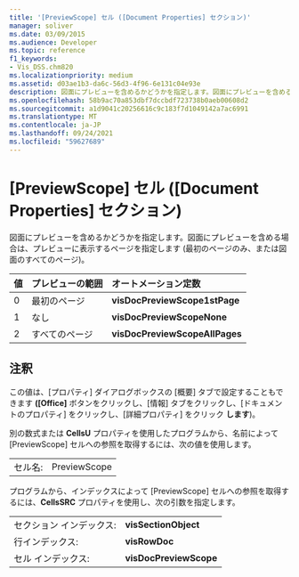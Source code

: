 ```yaml
---
title: '[PreviewScope] セル ([Document Properties] セクション)'
manager: soliver
ms.date: 03/09/2015
ms.audience: Developer
ms.topic: reference
f1_keywords:
- Vis_DSS.chm820
ms.localizationpriority: medium
ms.assetid: d03ae1b3-da6c-56d3-4f96-6e131c04e93e
description: 図面にプレビューを含めるかどうかを指定します。図面にプレビューを含める場合は、プレビューに表示するページを指定します (最初のページのみ、または図面のすべてのページ)。
ms.openlocfilehash: 58b9ac70a853dbf7dccbdf723738b0aeb00608d2
ms.sourcegitcommit: a1d9041c20256616c9c183f7d1049142a7ac6991
ms.translationtype: MT
ms.contentlocale: ja-JP
ms.lasthandoff: 09/24/2021
ms.locfileid: "59627689"
---
```

# <a name="previewscope-cell-document-properties-section"></a>[PreviewScope] セル ([Document Properties] セクション)

図面にプレビューを含めるかどうかを指定します。図面にプレビューを含める場合は、プレビューに表示するページを指定します (最初のページのみ、または図面のすべてのページ)。
  
|**値**|**プレビューの範囲**|**オートメーション定数**|
|:-----|:-----|:-----|
| 0  <br/> | 最初のページ  <br/> |**visDocPreviewScope1stPage** <br/> |
| 1  <br/> | なし  <br/> |**visDocPreviewScopeNone** <br/> |
| 2  <br/> | すべてのページ  <br/> |**visDocPreviewScopeAllPages** <br/> |
   
## <a name="remarks"></a>注釈

この値は、[プロパティ] ダイアログボックスの [概要] タブで設定することもできます **([Office]** ボタンをクリックし、[情報] タブをクリックし、[ドキュメントのプロパティ] をクリックし、[詳細プロパティ] をクリック **します**)。
  
別の数式または **CellsU** プロパティを使用したプログラムから、名前によって [PreviewScope] セルへの参照を取得するには、次の値を使用します。 
  
|||
|:-----|:-----|
| セル名:  <br/> | PreviewScope  <br/> |
   
プログラムから、インデックスによって [PreviewScope] セルへの参照を取得するには、**CellsSRC** プロパティを使用し、次の引数を指定します。 
  
|||
|:-----|:-----|
| セクション インデックス:  <br/> |**visSectionObject** <br/> |
| 行インデックス:  <br/> |**visRowDoc** <br/> |
| セル インデックス:  <br/> |**visDocPreviewScope** <br/> |
   

